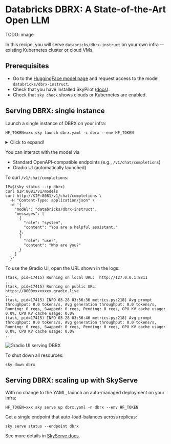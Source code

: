 # Databricks DBRX: A State-of-the-Art Open LLM

TODO: image

In this recipe, you will serve `databricks/dbrx-instruct` on your own infra -- existing Kubernetes cluster or cloud VMs.

## Prerequisites

- Go to the [HuggingFace model page](https://huggingface.co/databricks/dbrx-instruct) and request access to the model `databricks/dbrx-instruct`.
- Check that you have installed SkyPilot ([docs](https://skypilot.readthedocs.io/en/latest/getting-started/installation.html)).
- Check that `sky check` shows clouds or Kubernetes are enabled.

## Serving DBRX: single instance

Launch a single instance of DBRX on your infra:
```console
HF_TOKEN=xxx sky launch dbrx.yaml -c dbrx --env HF_TOKEN
```

<details>
<summary>Click to expand!</summary>
Example outputs:
```console
I 03-27 21:08:53 optimizer.py:690] == Optimizer ==
I 03-27 21:08:53 optimizer.py:701] Target: minimizing cost
I 03-27 21:08:53 optimizer.py:713] Estimated cost: $4.1 / hour
I 03-27 21:08:53 optimizer.py:713]
I 03-27 21:08:53 optimizer.py:836] Considered resources (1 node):
I 03-27 21:08:53 optimizer.py:906] -----------------------------------------------------------------------------------------------------
I 03-27 21:08:53 optimizer.py:906]  CLOUD   INSTANCE               vCPUs   Mem(GB)   ACCELERATORS   REGION/ZONE     COST ($)   CHOSEN
I 03-27 21:08:53 optimizer.py:906] -----------------------------------------------------------------------------------------------------
I 03-27 21:08:53 optimizer.py:906]  AWS     p4d.24xlarge[Spot]     96      1152      A100:8         us-east-2b      4.13          ✔
I 03-27 21:08:53 optimizer.py:906]  GCP     a2-ultragpu-4g[Spot]   48      680       A100-80GB:4    us-east4-c      7.39
I 03-27 21:08:53 optimizer.py:906]  GCP     a2-highgpu-8g[Spot]    96      680       A100:8         us-central1-a   11.75
I 03-27 21:08:53 optimizer.py:906]  GCP     a2-ultragpu-8g[Spot]   96      1360      A100-80GB:8    us-east4-c      14.79
I 03-27 21:08:53 optimizer.py:906]  GCP     a2-megagpu-16g[Spot]   96      1360      A100:16        us-central1-a   22.30
I 03-27 21:08:53 optimizer.py:906] -----------------------------------------------------------------------------------------------------
```
</details>

You can interact with the model via
- Standard OpenAPI-compatible endpoints (e.g., `/v1/chat/completions`)
- Gradio UI (automatically launched)

To curl `/v1/chat/completions`:
```console
IP=$(sky status --ip dbrx)
curl $IP:8081/v1/models
curl http://$IP:8081/v1/chat/completions \
  -H "Content-Type: application/json" \
  -d '{
    "model": "databricks/dbrx-instruct",
    "messages": [
      {
        "role": "system",
        "content": "You are a helpful assistant."
      },
      {
        "role": "user",
        "content": "Who are you?"
      }
    ]
  }'
```

To use the Gradio UI, open the URL shown in the logs:
```console
(task, pid=17415) Running on local URL:  http://127.0.0.1:8811
...
(task, pid=17415) Running on public URL: https://0000xxxxxxxx.gradio.live
...
(task, pid=17415) INFO 03-28 03:56:36 metrics.py:218] Avg prompt throughput: 0.0 tokens/s, Avg generation throughput: 0.0 tokens/s, Running: 0 reqs, Swapped: 0 reqs, Pending: 0 reqs, GPU KV cache usage: 0.0%, CPU KV cache usage: 0.0%
(task, pid=17415) INFO 03-28 03:56:46 metrics.py:218] Avg prompt throughput: 0.0 tokens/s, Avg generation throughput: 0.0 tokens/s, Running: 0 reqs, Swapped: 0 reqs, Pending: 0 reqs, GPU KV cache usage: 0.0%, CPU KV cache usage: 0.0%
...
```
![Gradio UI serving DBRX](https://imgur.com/BZszerX)

To shut down all resources:
```console
sky down dbrx
```

## Serving DBRX: scaling up with SkyServe

With no change to the YAML, launch an auto-managed deployment on your infra:
```console
HF_TOKEN=xxx sky serve up dbrx.yaml -n dbrx --env HF_TOKEN
```

Get a single endpoint that auto-load-balances across replicas:
```console
sky serve status --endpoint dbrx
```

See more details in [SkyServe docs](https://skypilot.readthedocs.io/en/latest/serving/sky-serve.html).


